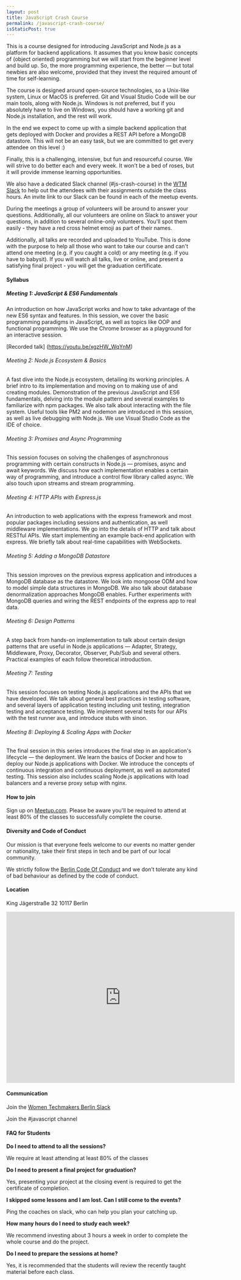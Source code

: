 ```yaml
---
layout: post
title: JavaScript Crash Course
permalink: /javascript-crash-course/
isStaticPost: true
---
```

<img class="img-responsive feature-image" src="{{ site.baseurl }}/img/posts/js-bg.jpg" style="display:none">

This is a course designed for introducing JavaScript and Node.js as a platform for backend applications. It assumes that you know basic concepts of (object oriented) programming but we will start from the beginner level and build up. So, the more programming experience, the better — but total newbies are also welcome, provided that they invest the required amount of time for self-learning.

The course is designed around open-source technologies, so a Unix-like system, Linux or MacOS is preferred. Git and Visual Studio Code will be our main tools, along with Node.js. Windows is not preferred, but if you absolutely have to live on Windows, you should have a working git and Node.js installation, and the rest will work.

In the end we expect to come up with a simple backend application that gets deployed with Docker and provides a REST API before a MongoDB datastore. This will not be an easy task, but we are committed to get every attendee on this level :)

Finally, this is a challenging, intensive, but fun and resourceful course. We will strive to do better each and every week. It won’t be a bed of roses, but it will provide immense learning opportunities.

We also have a dedicated Slack channel (#js-crash-course) in the [WTM Slack](https://womentechmakersberlin.slack.com/) to help out the attendees with their assignments outside the class hours. An invite link to our Slack can be found in each of the meetup events.

During the meetings a group of volunteers will be around to answer your questions.
Additionally, all our volunteers are online on Slack to answer your questions, in addition to several online-only volunteers. You'll spot them easily - they have a red cross helmet emoji as part of their names.

Additionally, all talks are recorded and uploaded to YouTube. This is done with the purpose to help all those who want to take our course and can't attend one meeting (e.g. if you caught a cold) or any meeting (e.g.  if you have to babysit). If you will watch all talks, live or online, and present a satisfying final project - you will get the graduation certificate.

#### Syllabus

##### Meeting 1: JavaScript & ES6 Fundamentals

An introduction on how JavaScript works and how to take advantage of the new ES6 syntax and features. In this session, we cover the basic programming paradigms in JavaScript, as well as topics like OOP and functional programming. We use the Chrome browser as a playground for an interactive session.

[Recorded talk] (https://youtu.be/xgzHW_WqYnM)

###### Meeting 2: Node.js Ecosystem & Basics

A fast dive into the Node.js ecosystem, detailing its working principles. A brief intro to its implementation and moving on to making use of and creating modules. Demonstration of the previous JavaScript and ES6 fundamentals, delving into the module pattern and several examples to familiarize with npm packages. We also talk about interacting with the file system. Useful tools like PM2 and nodemon are introduced in this session, as well as live debugging with Node.js. We use Visual Studio Code as the IDE of choice.

###### Meeting 3: Promises and Async Programming

This session focuses on solving the challenges of asynchronous programming with certain constructs in Node.js — promises, async and await keywords. We discuss how each implementation enables a certain way of programming, and introduce a control flow library called async. We also touch upon streams and stream programming.

###### Meeting 4: HTTP APIs with Express.js

An introduction to web applications with the express framework and most popular packages including sessions and authentication, as well middleware implementations. We go into the details of HTTP and talk about RESTful APIs. We start implementing an example back-end application with express. We briefly talk about real-time capabilities with WebSockets.

###### Meeting 5: Adding a MongoDB Datastore

This session improves on the previous express application and introduces a MongoDB database as the datastore. We look into mongoose ODM and how to model simple data structures in MongoDB. We also talk about database denormalization approaches MongoDB enables. Further experiments with MongoDB queries and wiring the REST endpoints of the express app to real data.

###### Meeting 6: Design Patterns

A step back from hands-on implementation to talk about certain design patterns that are useful in Node.js applications — Adapter, Strategy, Middleware, Proxy, Decorator, Observer, Pub/Sub and several others. Practical examples of each follow theoretical introduction.

###### Meeting 7: Testing

This session focuses on testing Node.js applications and the APIs that we have developed. We talk about general best practices in testing software, and several layers of application testing including unit testing, integration testing and acceptance testing. We implement several tests for our APIs with the test runner ava, and introduce stubs with sinon.

###### Meeting 8: Deploying & Scaling Apps with Docker

The final session in this series introduces the final step in an application's lifecycle — the deployment. We learn the basics of Docker and how to deploy our Node.js applications with Docker. We introduce the concepts of continuous integration and continuous deployment, as well as automated testing. This session also includes scaling Node.js applications with load balancers and a reverse proxy setup with nginx.

#### How to join

Sign up on [Meetup.com](https://www.meetup.com/Women-Techmakers-Berlin/events/243484352/).
Please be aware you'll be required to attend at least 80% of the classes to successfully complete the course.

#### Diversity and Code of Conduct

Our mission is that everyone feels welcome to our events no matter gender or 
nationality, take their first steps in tech and be part of our local community.

We strictly follow the [Berlin Code Of Conduct](http://berlincodeofconduct.org/) 
and we don’t tolerate any kind of bad behaviour as defined by the code of conduct.

#### Location

King
Jägerstraße 32
10117 Berlin

<iframe src="https://www.google.com/maps/embed?pb=!1m18!1m12!1m3!1d77698.20538369477!2d13.32636079727488!3d52.51409182764137!2m3!1f0!2f0!3f0!3m2!1i1024!2i768!4f13.1!3m3!1m2!1s0x47a851d98289e7f3%3A0x6bb96b3b1adad56c!2sKing!5e0!3m2!1sen!2sde!4v1506184384946" width="600" height="450" frameborder="0" style="border:0" allowfullscreen></iframe>


#### Communication

Join the [Women Techmakers Berlin Slack](https://join.slack.com/t/womentechmakersberlin/shared_invite/enQtMjQ1ODcwNTIyMTAxLTY1NmVjMGQzOTgxNmI0ZWUwYWNlNDg0MjkyYjEwNDY5ZjVlMzU1ZDZlMjc1MGUzNzRhZWM3YzYxMDVmNWYzNjQ)

Join the #javascript channel

#### FAQ for Students

**Do I need to attend to all the sessions?**

We require at least attending at least 80% of the classes

**Do I need to present a final project for graduation?**

Yes, presenting your project at the closing event is required to get the certificate of completion.

**I skipped some lessons and I am lost. Can I still come to the events?**

Ping the coaches on slack, who can help you plan your catching up.

**How many hours do I need to study each week?**

We recommend investing about 3 hours a week in order to complete the whole course and do the project.

**Do I need to prepare the sessions at home?**

Yes, it is recommended that the students will review the recently taught material before each class.

